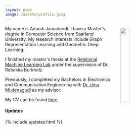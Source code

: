 ```yaml
---
layout: page
image: /assets/profile.jpeg
---
```


<img src="{{ page.image }}" style="float: right; width: 25%; padding: 6px; margin: 0 0 0 20px; border-radius: 10px;"> 

My name is Adarsh Jamadandi. I have a Master's degree in Computer Science from Saarland University. My research interests include Graph Representation Learning and Geometric Deep Learning. 

I finished my master's thesis at the [Relational Machine Learning Lab](https://relationalml.github.io) under the supervision of Dr. Rebekka Burkholz.

Previously, I completed my Bachelors in Electronics and Communication Engineering with [Dr. Uma Mudenagudi](https://scholar.google.co.in/citations?user=xBaqwmkAAAAJ&hl=en) as my advisor.

My CV can be found [here](https://adarshmj.github.io/assets/AdarshCV.pdf).

#### Updates

{% include updates.html %}
